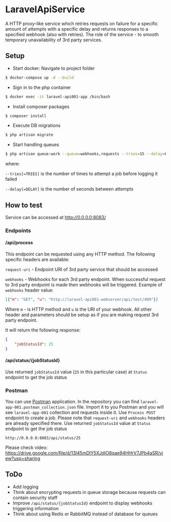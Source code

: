 # LaravelApiService

A HTTP proxy-like service which retries requests on failure for a specific amount of attempts with a specific delay and returns responses to a specified webhook (also with retries).
The role of the service - to smooth temporary unavailability of 3rd party services.

## Setup
* Start docker: Navigate to project folder
```bash
$ docker-compose up -d --build
```
* Sign in to the php container
```bash
$ docker exec -it laravel-api001-app /bin/bash
```
* Install composer packages
```bash
$ composer install
```
* Execute DB migrations
```bash
$ php artisan migrate
```
* Start handling queues
```bash
$ php artisan queue:work --queue=webhooks,requests --tries=15 --delay=60
```
where:

`--tries[=TRIES]` is the number of times to attempt a job before logging it failed

`--delay[=DELAY]` is the number of seconds between attempts

## How to test
Service can be accessed at http://0.0.0.0:8083/

### Endpoints
#### /api/process
This endpoint can be requested using any HTTP method.
The following specific headers are available:

`request-uri` - Endpoint URI of 3rd party service that should be accessed

`webhooks` - Webhooks for each 3rd party endpoint. When successful request to 3rd party endpoint is made then webhooks will be triggered.
Example of `webhooks` header value:
```json
[{"m": "GET", "u": "http://laravel-api001-webserver/api/test/409"}]
```
Where `m` - is HTTP method and `u` is the URl of your webhook.
All other header and parameters should be setup as if you are making request 3rd party endpoint.

It will return the following response:
```json
{
    "jobStatusId": 25
}
```
#### /api/status/{jobStatusId}
Use returned `jobStatusId` value (`25` in this particular case) at `Status` endpoint to get the job status

### Postman
You can use [Postman](https://www.postman.com/) application.
In the repository you can find `laravel-app-001.postman_collection.json` file. Import it to you Postman and you will see `laravel-app-001` collection and requests inside it.
Use `Process POST` endpoint to create a job. Please note that `request-uri` and `webhooks` headers are already specified there.
Use returned `jobStatusId` value at `Status` endpoint to get the job status
```
http://0.0.0.0:8083/api/status/25
```

Please check video: https://drive.google.com/file/d/13I45mDlY5XJdjO8qae94HHrV7JPb4aSR/view?usp=sharing

## ToDo ##
* Add logging
* Think about encrypting requests in queue storage because requests can contain security staff
* Improve `/api/status/{jobStatusId}` endpoint to display webhooks triggering information
* Think about using Redis or RabbitMQ instead of database for queues
